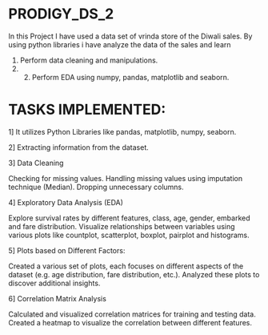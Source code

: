# PRODIGY_DS_2
In this Project I have used a data set of vrinda store of the Diwali sales. By using python libraries i have analyze the data of the sales and learn
1. Perform data cleaning and manipulations.
2.  2. Perform EDA using numpy, pandas, matplotlib and seaborn.

# TASKS IMPLEMENTED:
1] It utilizes Python Libraries like pandas, matplotlib, numpy, seaborn.

2] Extracting information from the dataset.

3] Data Cleaning

Checking for missing values. Handling missing values using imputation technique (Median). Dropping unnecessary columns.

4] Exploratory Data Analysis (EDA)

Explore survival rates by different features, class, age, gender, embarked and fare distribution. Visualize relationships between variables using various plots like countplot, scatterplot, boxplot, pairplot and histograms.

5] Plots based on Different Factors:

Created a various set of plots, each focuses on different aspects of the dataset (e.g. age distribution, fare distribution, etc.). Analyzed these plots to discover additional insights.

6] Correlation Matrix Analysis

Calculated and visualized correlation matrices for training and testing data. Created a heatmap to visualize the correlation between different features.

